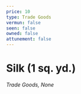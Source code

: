 ```yaml
---
price: 10
type: Trade Goods
vermun: false
seen: false
owned: false
attunement: false
---
```

# Silk (1 sq. yd.)

*Trade Goods, None*